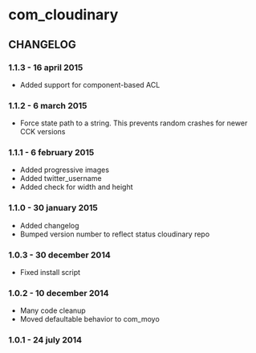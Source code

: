 # com_cloudinary## CHANGELOG### 1.1.3 - 16 april 2015* Added support for component-based ACL### 1.1.2 - 6 march 2015* Force state path to a string. This prevents random crashes for newer CCK versions### 1.1.1 - 6 february 2015* Added progressive images* Added twitter_username* Added check for width and height### 1.1.0 - 30 january 2015* Added changelog* Bumped version number to reflect status cloudinary repo### 1.0.3 - 30 december 2014* Fixed install script### 1.0.2 - 10 december 2014* Many code cleanup* Moved defaultable behavior to com_moyo### 1.0.1 - 24 july 2014